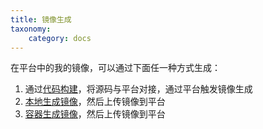 ```yaml
---
title: 镜像生成
taxonomy:
    category: docs
---
```


在平台中的我的镜像，可以通过下面任一种方式生成：

1. 通过[代码构建](./sourceBuild)，将源码与平台对接，通过平台触发镜像生成
2. [本地生成镜像](./generateImage)，然后上传镜像到平台
3. [容器生成镜像](./genFromContainer)，然后上传镜像到平台
